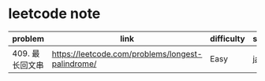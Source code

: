 # leetcode note

|  problem  | link  | difficulty | solution
|  ------  | ------  | ------| ------|
| 409. 最长回文串 | https://leetcode.com/problems/longest-palindrome/ | Easy | [java](https://github.com/Kurizcan/Algorithms-4th-learning-notes/blob/master/LeetCode/Hash/%E6%9C%80%E9%95%BF%E5%9B%9E%E6%96%87%E4%B8%B2.md)